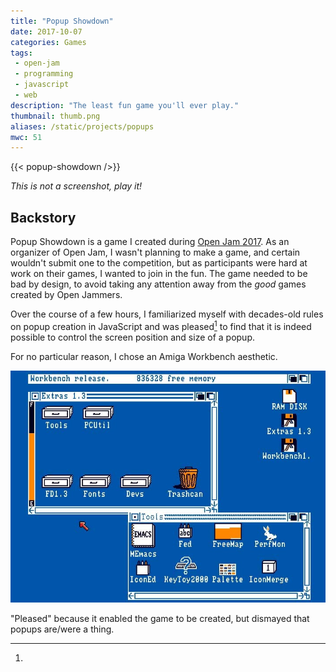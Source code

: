 ```yaml
---
title: "Popup Showdown"
date: 2017-10-07
categories: Games
tags:
 - open-jam
 - programming
 - javascript
 - web
description: "The least fun game you'll ever play."
thumbnail: thumb.png
aliases: /static/projects/popups
mwc: 51
---
```


{{< popup-showdown />}}

_This is not a screenshot, play it!_

## Backstory

Popup Showdown is a game I created during [Open Jam 2017][oj17]. As an organizer of Open Jam, I wasn't planning to make a game, and certain wouldn't submit one to the competition, but as participants were hard at work on their games, I wanted to join in the fun. The game needed to be bad by design, to avoid taking any attention away from the _good_ games created by Open Jammers.

Over the course of a few hours, I familiarized myself with decades-old rules on popup creation in JavaScript and was pleased[^1] to find that it is indeed possible to control the screen position and size of a popup.

For no particular reason, I chose an Amiga Workbench aesthetic.

![Amiga Workbench screenshot](./workbench.jpg)

[^1]:

  "Pleased" because it enabled the game to be created, but dismayed that popups are/were a thing.

[oj]: http://openjam.io
[oj18]: https://itch.io/jam/open-jam-2018
[oj17]: https://itch.io/jam/open-jam-1
